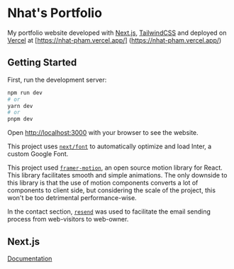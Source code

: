 # Nhat's Portfolio

My portfolio website developed with [Next.js](https://nextjs.org/), [TailwindCSS](https://tailwindcss.com) and deployed on [Vercel](https://vercel.com) at [https://nhat-pham.vercel.app/] (https://nhat-pham.vercel.app/)


## Getting Started

First, run the development server:

```bash
npm run dev
# or
yarn dev
# or
pnpm dev
```

Open [http://localhost:3000](http://localhost:3000) with your browser to see the website.

This project uses [`next/font`](https://nextjs.org/docs/basic-features/font-optimization) to automatically optimize and load Inter, a custom Google Font.

This project used [`framer-motion`](framer.com/motion), an open source motion library for React. This library facilitates smooth and simple animations. The only downside to this library is that the use of motion components converts a lot of components to client side, but considering the scale of the project, this won't be too detrimental performance-wise.

In the contact section, [`resend`](https://resend.com/overview) was used to facilitate the email sending process from web-visitors to web-owner.

## Next.js

[Documentation](https://nextjs.org/docs) 
